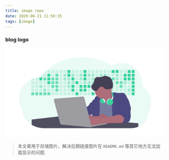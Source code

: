 ```yaml
---
title: image repo
date: 2020-06-21 11:50:35
tags: [image]
---
```


### blog logo
![ ](image-repo/logo.png)


> 本文章用于存储图片，解决后期链接图片在 `README.md` 等其它地方无法加载显示的问题.
